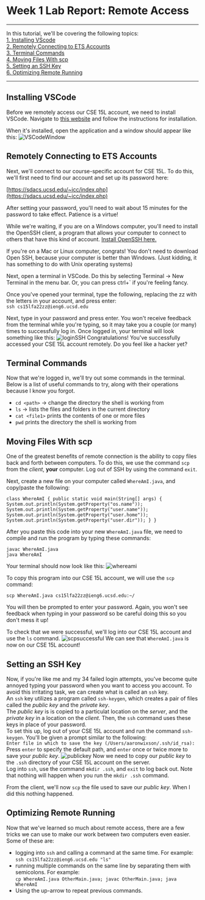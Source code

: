 # Week 1 Lab Report: Remote Access
---
In this tutorial, we'll be covering the following topics:  
[1. Installing VScode](##Installing-VSCode)  
[2. Remotely Connecting to ETS Accounts](##Remotely-Connecting-to-ETS-Accounts)  
[3. Terminal Commands](##Terminal-Commands)  
[4. Moving Files With scp](##Moving-Files-With-scp)  
[5. Setting an SSH Key](##Setting-an-SSH-Key)  
[6. Optimizing Remote Running](##Optimizing-Remote-Running)

---
## Installing VSCode
Before we remotely access our CSE 15L account, we need to install VSCode. Navigate to [this website](https://code.visualstudio.com/) and follow the instructions for installation.  

When it's installed, open the application and a window should appear like this:
![VSCodeWindow](VSCode.png)
## Remotely Connecting to ETS Accounts
Next, we'll connect to our course-specific account for CSE 15L. To do this, we'll first need to find our account and set up its password here:
  
[https://sdacs.ucsd.edu/~icc/index.php](https://sdacs.ucsd.edu/~icc/index.php)

After setting your password, you'll need to wait about 15 minutes for the password to take effect. Patience is a virtue!  

While we're waiting, if you are on a Windows computer, you'll need to install the OpenSSH client, a program that allows your computer to connect to others that have this kind of account.
[Install OpenSSH here.](https://docs.microsoft.com/en-us/windows-server/administration/openssh/openssh_install_firstuse)

If you're on a Mac or Linux computer, congrats! You don't need to download Open SSH, because your computer is better than Windows. (Just kidding, it has something to do with Unix operating systems)

Next, open a terminal in VSCode. Do this by selecting Terminal → New Terminal in the menu bar. Or, you can press ctrl+` if you're feeling fancy. 

Once you've opened your terminal, type the following, replacing the zz with the letters in your account, and press enter:  
 `ssh cs15lfa22zz@ieng6.ucsd.edu`

Next, type in your password and press enter. You won't receive feedback from the terminal while you're typing, so it may take you a couple (or many) times to successfully log in. Once logged in, your terminal will look something like this:
![loginSSH](loginssh.png)
Congratulations! You've successfully accessed your CSE 15L account remotely. Do you feel like a hacker yet?
## Terminal Commands
Now that we're logged in, we'll try out some commands in the terminal. Below is a list of useful commands to try, along with their operations because I know you forgot. 
* `cd <path>` → change the directory the shell is working from
* `ls` → lists the files and folders in the current directory 
* `cat <file1>` prints the contents of one or more files
* `pwd` prints the directory the shell is working from
## Moving Files With scp
One of the greatest benefits of remote connection is the ability to copy files back and forth between computers. To do this, we use the command `scp` from the *client*, **your** computer. Log out of SSH by using the command `exit`.

Next, create a new file on your computer called `WhereAmI.java`, and copy/paste the following:

`class WhereAmI {
  public static void main(String[] args) {
    System.out.println(System.getProperty("os.name"));
    System.out.println(System.getProperty("user.name"));
    System.out.println(System.getProperty("user.home"));
    System.out.println(System.getProperty("user.dir"));
  }
}
`  

After you paste this code into your new `WhereAmI.java` file, we need to compile and run the program by typing these commands:

`javac WhereAmI.java`  
`java WhereAmI`  

Your terminal should now look like this:
![whereami](whereami.png)

To copy this program into our CSE 15L account, we will use the `scp` command:

`scp WhereAmI.java cs15lfa22zz@ieng6.ucsd.edu:~/`

You will then be prompted to enter your password. Again, you won't see feedback when typing in your password so be careful doing this so you don't mess it up!

To check that we were successful, we'll log into our CSE 15L account and use the `ls` command.
![scpsuccessful](scpsuccessful.png)
We can see that `WhereAmI.java` is now on our CSE 15L account!
## Setting an SSH Key
Now, if you're like me and my 34 failed login attempts, you've become quite annoyed typing your password when you want to access you account. To avoid this irritating task, we can create what is called an `ssh` key.  
An `ssh` key utilizes a program called `ssh-keygen`, which creates a pair of files called the *public key* and the *private key*.  
The *public key* is is copied to a particulat location on the *server*, and the *private key* in a location on the *client*. Then, the `ssh` command uses these keys in place of your password.  
To set this up, log out of your CSE 15L account and run the command `ssh-keygen`. You'll be given a prompt similar to the following:  
 `Enter file in which to save the key (/Users/aaronwixson/.ssh/id_rsa):`  
 Press `enter` to specify the default path, and `enter` once or twice more to save your *public key*. 
 ![publickey](publickey.png)
Now we need to copy our *public key* to the `.ssh` directory of your CSE 15L account on the server.  
Log into `ssh`, use the command `mkdir .ssh`, and `exit` to log back out. Note that nothing will happen when you run the `mkdir .ssh` command.  

From the client, we'll now `scp` the file used to save our *public key*. When I did this nothing happened.
## Optimizing Remote Running
Now that we've learned so much about remote access, there are a few tricks we can use to make our work between two computers even easier. Some of these are:  
* logging into `ssh` and calling a command at the same time. For example:  
`ssh cs15lfa22zz@ieng6.ucsd.edu "ls"`
* running multiple commands on the same line by separating them with semicolons. For example:  
`cp WhereAmI.java OtherMain.java; javac OtherMain.java; java WhereAmI`
* Using the up-arrow to repeat previous commands.